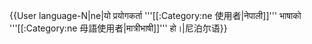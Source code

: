 {{User language-N|ne|यो प्रयोगकर्ता '''[[:Category:ne 使用者|नेपाली]]''' भाषाको '''[[:Category:ne 母語使用者|मात्रीभाषी]]''' हो।|尼泊尔语}}<noinclude>
</noinclude>